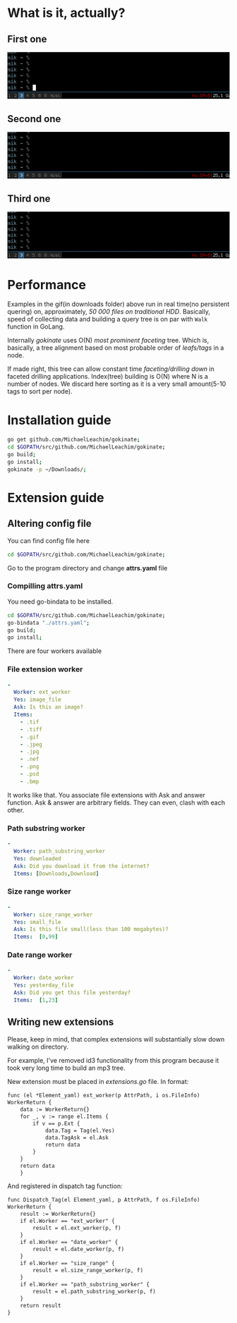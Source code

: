# What is it, actually?
## First one
![gif about the docs](/gifs/office_doc.gif)
## Second one
![gif about the nginx](/gifs/nginx.gif)
## Third one
![gif about the images](/gifs/image.gif)
# Performance
Examples in the gif(in downloads folder) above run in real time(no persistent quering) on,
approximately,  *50 000 files on traditional HDD*.
Basically, speed of collecting data and building a query tree is on par with ```Walk``` function in GoLang.

Internally *gokinate* uses O(N) *most prominent faceting* tree.
Which is, basically, a tree alignment based on most probable order of  *leafs/tags* in a node.

If made right, this tree can allow constant time *faceting/drilling down* in faceted drilling applications.
Index(tree) building is O(N) where N is a number of nodes.
We discard here sorting as it is a very small amount(5-10 tags to sort per node).

# Installation guide

```bash
go get github.com/MichaelLeachim/gokinate;
cd $GOPATH/src/github.com/MichaelLeachim/gokinate;
go build;
go install;
gokinate -p ~/Downloads/;
```
# Extension guide

## Altering config file

You can find config file here
```bash
cd $GOPATH/src/github.com/MichaelLeachim/gokinate;
```
Go to the program directory and change **attrs.yaml** file

### Compilling attrs.yaml

You need go-bindata to be installed.

```bash
cd $GOPATH/src/github.com/MichaelLeachim/gokinate;
go-bindata "./attrs.yaml";
go build;
go install;
```

There are four  workers available

### File extension worker

```yaml
-
  Worker: ext_worker
  Yes: image_file
  Ask: Is this an image?
  Items:
    - .tif
    - .tiff
    - .gif
    - .jpeg
    - .jpg
    - .nef
    - .png
    - .psd
    - .bmp
```
    
It works like that. You associate file extensions with Ask and answer function.
Ask & answer are arbitrary fields. They can even, clash with each other.

### Path substring worker

```yaml
-
  Worker: path_substring_worker
  Yes: downloaded
  Ask: Did you download it from the internet?
  Items: [Downloads,Download]
```

### Size range worker

```yaml
-
  Worker: size_range_worker
  Yes: small_file
  Ask: Is this file small(less than 100 megabytes)?
  Items:  [0,99]
```
### Date range worker


```yaml
-
  Worker: date_worker
  Yes: yesterday_file
  Ask: Did you get this file yesterday?
  Items:  [1,23]
```

## Writing new extensions

Please, keep in mind, that complex extensions will substantially
slow down walking on directory.

For example, I've removed id3 functionality
from this program because it took very long time to build an mp3 tree.

New extension must be placed in *extensions.go* file.
In format:

```golang
func (el *Element_yaml) ext_worker(p AttrPath, i os.FileInfo) WorkerReturn {
	data := WorkerReturn{}
	for _, v := range el.Items {
		if v == p.Ext {
			data.Tag = Tag(el.Yes)
			data.TagAsk = el.Ask
			return data
		}
	}
	return data
    }
```

And registered in dispatch tag function:

```golang
func Dispatch_Tag(el Element_yaml, p AttrPath, f os.FileInfo) WorkerReturn {
	result := WorkerReturn{}
	if el.Worker == "ext_worker" {
		result = el.ext_worker(p, f)
	}
	if el.Worker == "date_worker" {
		result = el.date_worker(p, f)
	}
	if el.Worker == "size_range" {
		result = el.size_range_worker(p, f)
	}
	if el.Worker == "path_substring_worker" {
		result = el.path_substring_worker(p, f)
	}
	return result
}
```

